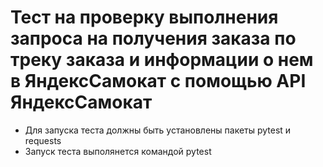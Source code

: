 ﻿# Тест на проверку выполнения запроса на получения заказа по треку заказа и информации о нем в ЯндексСамокат с помощью API ЯндексСамокат
- Для запуска теста должны быть установлены пакеты pytest и requests
- Запуск теста выполянется командой pytest
